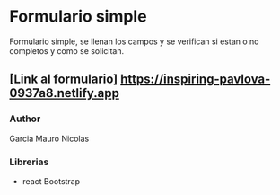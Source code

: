 # Formulario simple

Formulario simple, se llenan los campos y se verifican si estan o no completos y como se solicitan.

## [Link al formulario] https://inspiring-pavlova-0937a8.netlify.app

### Author
Garcia Mauro Nicolas

### Librerias
- react Bootstrap
